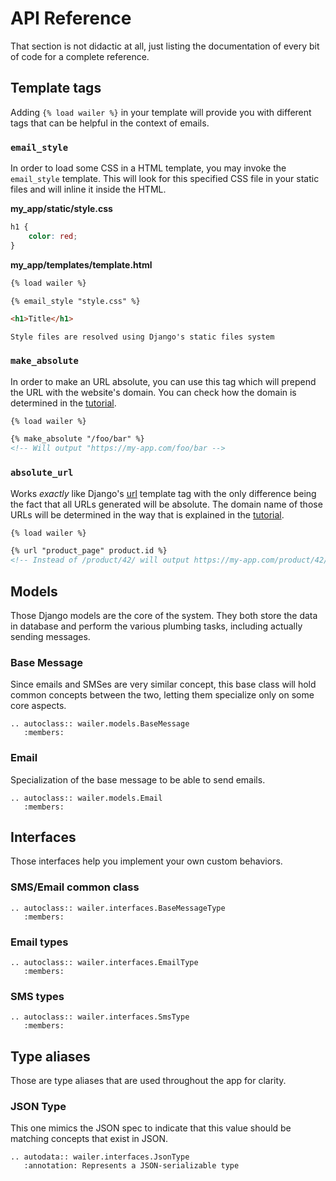 # API Reference

That section is not didactic at all, just listing the documentation of every bit
of code for a complete reference.

## Template tags

Adding `{% load wailer %}` in your template will provide you with different tags
that can be helpful in the context of emails.

### `email_style`

In order to load some CSS in a HTML template, you may invoke the `email_style`
template. This will look for this specified CSS file in your static files and
will inline it inside the HTML.

**my_app/static/style.css**

```css
h1 {
    color: red;
}
```

**my_app/templates/template.html**

```html
{% load wailer %}

{% email_style "style.css" %}

<h1>Title</h1>
```

```{note}
Style files are resolved using Django's static files system
```

### `make_absolute`

In order to make an URL absolute, you can use this tag which will prepend the
URL with the website's domain. You can check how the domain is determined in the
[tutorial](absolute_url).

```html
{% load wailer %}

{% make_absolute "/foo/bar" %}
<!-- Will output "https://my-app.com/foo/bar -->
```

### `absolute_url`

Works _exactly_ like Django's
[url](https://docs.djangoproject.com/en/4.0/ref/templates/builtins/#url)
template tag with the only difference being the fact that all URLs generated
will be absolute. The domain name of those URLs will be determined in the way
that is explained in the [tutorial](absolute_url).

```html
{% load wailer %}

{% url "product_page" product.id %}
<!-- Instead of /product/42/ will output https://my-app.com/product/42/ -->
```

## Models

Those Django models are the core of the system. They both store the data in
database and perform the various plumbing tasks, including actually sending
messages.

### Base Message

Since emails and SMSes are very similar concept, this base class will hold
common concepts between the two, letting them specialize only on some core
aspects.

```{eval-rst}
.. autoclass:: wailer.models.BaseMessage
   :members:
```

### Email

Specialization of the base message to be able to send emails.

```{eval-rst}
.. autoclass:: wailer.models.Email
   :members:
```

## Interfaces

Those interfaces help you implement your own custom behaviors.

### SMS/Email common class

```{eval-rst}
.. autoclass:: wailer.interfaces.BaseMessageType
   :members:
```

### Email types

```{eval-rst}
.. autoclass:: wailer.interfaces.EmailType
   :members:
```

### SMS types

```{eval-rst}
.. autoclass:: wailer.interfaces.SmsType
   :members:
```

## Type aliases

Those are type aliases that are used throughout the app for clarity.

### JSON Type

This one mimics the JSON spec to indicate that this value should be matching
concepts that exist in JSON.

```{eval-rst}
.. autodata:: wailer.interfaces.JsonType
   :annotation: Represents a JSON-serializable type
```
